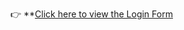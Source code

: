 👉 **[Click here to view the Login Form](https://kylleraphaelsunga-raphael.github.io/Finals-Figma-Coding/Signin.html)

